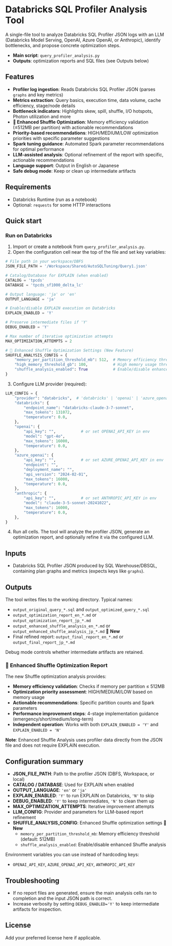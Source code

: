 # Databricks SQL Profiler Analysis Tool

A single-file tool to analyze Databricks SQL Profiler JSON logs with an LLM (Databricks Model Serving, OpenAI, Azure OpenAI, or Anthropic), identify bottlenecks, and propose concrete optimization steps.

- **Main script**: `query_profiler_analysis.py`
- **Outputs**: optimization reports and SQL files (see Outputs below)

## Features
- **Profiler log ingestion**: Reads Databricks SQL Profiler JSON (parses `graphs` and key metrics)
- **Metrics extraction**: Query basics, execution time, data volume, cache efficiency, stage/node details
- **Bottleneck indicators**: Highlights skew, spill, shuffle, I/O hotspots, Photon utilization and more
- **🔧 Enhanced Shuffle Optimization**: Memory efficiency validation (≤512MB per partition) with actionable recommendations
- **Priority-based recommendations**: HIGH/MEDIUM/LOW optimization priorities with specific parameter suggestions
- **Spark tuning guidance**: Automated Spark parameter recommendations for optimal performance
- **LLM-assisted analysis**: Optional refinement of the report with specific, actionable recommendations
- **Language support**: Output in English or Japanese
- **Safe debug mode**: Keep or clean up intermediate artifacts

## Requirements
- Databricks Runtime (run as a notebook)
- Optional: `requests` for some HTTP interactions

## Quick start

### Run on Databricks
1. Import or create a notebook from `query_profiler_analysis.py`.
2. Open the configuration cell near the top of the file and set key variables:

```python
# File path in your workspace/DBFS
JSON_FILE_PATH = '/Workspace/Shared/AutoSQLTuning/Query1.json'

# Catalog/Database for EXPLAIN (when enabled)
CATALOG = 'tpcds'
DATABASE = 'tpcds_sf1000_delta_lc'

# Output language: 'ja' or 'en'
OUTPUT_LANGUAGE = 'ja'

# Enable/disable EXPLAIN execution on Databricks
EXPLAIN_ENABLED = 'Y'

# Preserve intermediate files if 'Y'
DEBUG_ENABLED = 'Y'

# Max number of iterative optimization attempts
MAX_OPTIMIZATION_ATTEMPTS = 2

# 🔧 Enhanced Shuffle Optimization Settings (New Feature)
SHUFFLE_ANALYSIS_CONFIG = {
    "memory_per_partition_threshold_mb": 512,  # Memory efficiency threshold
    "high_memory_threshold_gb": 100,           # High memory usage threshold
    "shuffle_analysis_enabled": True           # Enable/disable enhanced analysis
}
```

3. Configure LLM provider (required):

```python
LLM_CONFIG = {
    "provider": "databricks",  # 'databricks' | 'openai' | 'azure_openai' | 'anthropic'
    "databricks": {
        "endpoint_name": "databricks-claude-3-7-sonnet",
        "max_tokens": 131072,
        "temperature": 0.0,
    },
    "openai": {
        "api_key": "",           # or set OPENAI_API_KEY in env
        "model": "gpt-4o",
        "max_tokens": 16000,
        "temperature": 0.0,
    },
    "azure_openai": {
        "api_key": "",           # or set AZURE_OPENAI_API_KEY in env
        "endpoint": "",
        "deployment_name": "",
        "api_version": "2024-02-01",
        "max_tokens": 16000,
        "temperature": 0.0,
    },
    "anthropic": {
        "api_key": "",           # or set ANTHROPIC_API_KEY in env
        "model": "claude-3-5-sonnet-20241022",
        "max_tokens": 16000,
        "temperature": 0.0,
    },
}
```

4. Run all cells. The tool will analyze the profiler JSON, generate an optimization report, and optionally refine it via the configured LLM.

## Inputs
- Databricks SQL Profiler JSON produced by SQL Warehouse/DBSQL, containing plan graphs and metrics (expects keys like `graphs`).

## Outputs
The tool writes files to the working directory. Typical names:
- `output_original_query_*.sql` and `output_optimized_query_*.sql`
- `output_optimization_report_en_*.md` or `output_optimization_report_jp_*.md`
- `output_enhanced_shuffle_analysis_en_*.md` or `output_enhanced_shuffle_analysis_jp_*.md` 🔧 **New**
- Final refined report: `output_final_report_en_*.md` or `output_final_report_jp_*.md`

Debug mode controls whether intermediate artifacts are retained.

### 🔧 Enhanced Shuffle Optimization Report
The new Shuffle optimization analysis provides:
- **Memory efficiency validation**: Checks if memory per partition ≤ 512MB
- **Optimization priority assessment**: HIGH/MEDIUM/LOW based on memory usage
- **Actionable recommendations**: Specific partition counts and Spark parameters
- **Performance improvement steps**: 4-stage implementation guidance (emergency/short/medium/long-term)
- **Independent operation**: Works with both `EXPLAIN_ENABLED = 'Y'` and `EXPLAIN_ENABLED = 'N'`

**Note**: Enhanced Shuffle Analysis uses profiler data directly from the JSON file and does not require EXPLAIN execution.

## Configuration summary
- **JSON_FILE_PATH**: Path to the profiler JSON (DBFS, Workspace, or local)
- **CATALOG / DATABASE**: Used for EXPLAIN when enabled
- **OUTPUT_LANGUAGE**: `'en'` or `'ja'`
- **EXPLAIN_ENABLED**: `'Y'` to run EXPLAIN on Databricks, `'N'` to skip
- **DEBUG_ENABLED**: `'Y'` to keep intermediates, `'N'` to clean them up
- **MAX_OPTIMIZATION_ATTEMPTS**: Iterative improvement attempts
- **LLM_CONFIG**: Provider and parameters for LLM-based report refinement
- **SHUFFLE_ANALYSIS_CONFIG**: Enhanced Shuffle optimization settings 🔧 **New**
  - `memory_per_partition_threshold_mb`: Memory efficiency threshold (default: 512MB)
  - `shuffle_analysis_enabled`: Enable/disable enhanced Shuffle analysis

Environment variables you can use instead of hardcoding keys:
- `OPENAI_API_KEY`, `AZURE_OPENAI_API_KEY`, `ANTHROPIC_API_KEY`

## Troubleshooting
- If no report files are generated, ensure the main analysis cells ran to completion and the input JSON path is correct.
- Increase verbosity by setting `DEBUG_ENABLED='Y'` to keep intermediate artifacts for inspection.

## License
Add your preferred license here if applicable.
